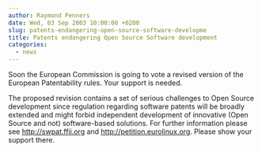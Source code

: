 ```yaml
---
author: Raymond Penners
date: Wed, 03 Sep 2003 10:00:00 +0200
slug: patents-endangering-open-source-software-developme
title: Patents endangering Open Source Software development
categories:
  - news
---
```

Soon the European Commission is going to vote a revised version of the European
Patentability rules. Your support is needed.
<!--more-->

The proposed revision contains a set of serious challenges to Open Source
development since regulation regarding software patents will be broadly extended
and might forbid independent development of innovative (Open Source and not)
software-based solutions. For further information please see
<http://swpat.ffii.org> and <http://petition.eurolinux.org>. Please show your
support there.